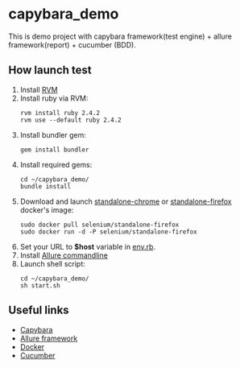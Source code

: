 # capybara_demo
This is demo project with capybara framework(test engine) + allure framework(report) + cucumber (BDD). 

## How launch test 
1. Install [RVM](https://rvm.io)
2. Install ruby via RVM:
   ```
   rvm install ruby 2.4.2
   rvm use --default ruby 2.4.2
   ```
3. Install bundler gem:
   ```
   gem install bundler
   ```
4. Install required gems:
   ```
   cd ~/capybara_demo/
   bundle install
   ```
5. Download and launch [standalone-chrome](https://hub.docker.com/r/selenium/standalone-chrome/) or [standalone-firefox](https://hub.docker.com/r/selenium/standalone-firefox/) docker's image:
   ```
   sudo docker pull selenium/standalone-firefox
   sudo docker run -d -P selenium/standalone-firefox
   ```     
6. Set your URL to **$host** variable in [env.rb](/feature/support/env.rb).
7. Install [Allure commandline](https://docs.qameta.io/allure/latest/#_installing_a_commandline) 
8. Launch shell script:
   ```
   cd ~/capybara_demo/
   sh start.sh
   ```     

## Useful links
* [Capybara](https://github.com/teamcapybara/capybara) 
* [Allure framework](https://github.com/allure-framework)
* [Docker](https://www.docker.com)
* [Cucumber](https://github.com/cucumber/cucumber-ruby)